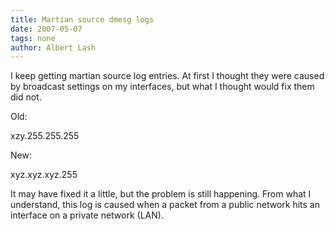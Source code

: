 ```yaml
---
title: Martian source dmesg logs
date: 2007-05-07
tags: none
author: Albert Lash
---
```

I keep getting martian source log entries. At first I thought they were caused by broadcast settings on my interfaces, but what I thought would fix them did not.

Old:

xzy.255.255.255

New:

xyz.xyz.xyz.255

It may have fixed it a little, but the problem is still happening.  From what I understand, this log is caused when a packet from a public network hits an interface on a private network (LAN).

